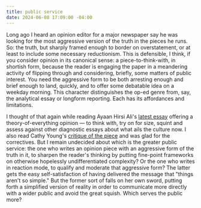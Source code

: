 ```yaml
---
title: public service
date: 2024-06-08 17:09:00 -04:00
---
```


Long ago I heard an opinion editor for a major newspaper say he was looking for the most aggressive version of the truth in the pieces he runs. So: the truth, but sharply framed enough to border on overstatement, or at least to include some necessary reductionism. This is defensible, I think, if you consider opinion in its canonical sense: a piece-to-think-with, in shortish form, because the reader is engaging the paper in a meandering activity of flipping through and considering, briefly, some matters of public interest. You need the aggressive form to be both arresting enough and brief enough to land, quickly, and to offer some debatable idea on a weekday morning. This character distinguishes the op-ed genre from, say, the analytical essay or longform reporting. Each has its affordances and limitations.

I thought of that again while reading Ayaan Hirsi Ali's [latest essay](https://www.thefp.com/p/ayaan-hirsi-ali-the-subversion-of-59a) offering a theory-of-everything opinion — to think with, try on for size, squint and assess against other diagnostic essays about what ails the culture now. I also read Cathy Young's [critique of the piece](https://www.thebulwark.com/p/ayaan-hirsi-ali-conspiracy-theory-subversion) and was glad for the correctives. But I remain undecided about which is the greater public service: the one who writes an opinion piece with an aggressive form of the truth in it, to sharpen the reader's thinking by putting fine-point frameworks on otherwise hopelessly undifferentiated complexity? Or the one who writes in reaction mode, to qualify and moderate that aggressive form? The latter gets the easy self-satisfaction of having delivered the message that "things aren't so simple." But the former sort of falls on her own sword, putting forth a simplified version of reality in order to communicate more directly with a wider public and avoid the great squish. Which serves the public more?
